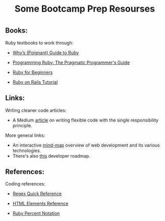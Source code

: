 <h1 align="center">Some Bootcamp Prep Resourses<h1>

## Books:
Ruby textbooks to work through:

* [Why’s (Poignant) Guide to Ruby](https://poignant.guide/book/)

* [Programming Ruby: The Pragmatic Programmer's Guide](http://phrogz.net/ProgrammingRuby/frameset.html)

* [Ruby for Beginners](http://ruby-for-beginners.rubymonstas.org/index.html)

* [Ruby on Rails Tutorial](https://www.railstutorial.org/book)

## Links:

Writing cleaner code articles:

* A Medium [article](http://bit.ly/2UlvjJV) on writing flexible code with the single responsibility principle.

More general links:

* An interactive [mind-map](http://bit.ly/2FMDWD18) overview of web development and its various technologies.
* There's also [this](https://github.com/kamranahmedse/developer-roadmap) developer roadmap.

## References:

Coding references:

* [Regex Quick Reference](http://regexrenamer.sourceforge.net/help/regex_quickref.html)

* [HTML Elements Reference](https://developer.mozilla.org/en-US/docs/Web/HTML/Element)

* [Ruby Percent Notation](https://viblo.asia/p/ruby-percent-notation-q-q-w-w-x-r-s-RQqKLz74l7z)

